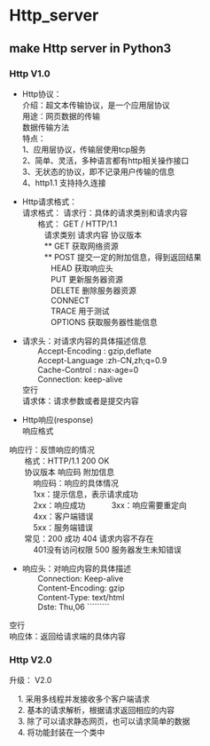 # Http_server  
## make Http server in Python3  
### Http V1.0  


- Http协议：  
介绍：超文本传输协议，是一个应用层协议  
用途：网页数据的传输  
      数据传输方法  
特点：  
1、应用层协议，传输层使用tcp服务  
2、简单、灵活，多种语言都有http相关操作接口  
3、无状态的协议，即不记录用户传输的信息  
4、http1.1 支持持久连接  



- Http请求格式：  
请求格式：
请求行：具体的请求类别和请求内容  
&#160; &#160; &#160; &#160;格式： GET		/	HTTP/1.1  
&#160; &#160; &#160; &#160;&#160; &#160;请求类别	请求内容	协议版本  
&#160; &#160; &#160; &#160;&#160; &#160;**	GET		获取网络资源  
&#160; &#160; &#160; &#160;&#160; &#160;**	POST	提交一定的附加信息，得到返回结果  
&#160; &#160; &#160; &#160;&#160; &#160;&#160; &#160;HEAD 	获取响应头  
&#160; &#160; &#160; &#160;&#160; &#160;&#160; &#160;PUT		更新服务器资源  
&#160; &#160; &#160; &#160;&#160; &#160;&#160; &#160;DELETE	删除服务器资源  
&#160; &#160; &#160; &#160;&#160; &#160;&#160; &#160;CONNECT  
&#160; &#160; &#160; &#160;&#160; &#160;&#160; &#160;TRACE	用于测试  
&#160; &#160; &#160; &#160;&#160; &#160;&#160; &#160;OPTIONS	获取服务器性能信息  



- 请求头：对请求内容的具体描述信息  
&#160; &#160; &#160; &#160;Accept-Encoding : gzip,deflate  
&#160; &#160; &#160; &#160;Accept-Language :zh-CN,zh;q=0.9  
&#160; &#160; &#160; &#160;Cache-Control : nax-age=0  
&#160; &#160; &#160; &#160;Connection: keep-alive  
	空行  
  请求体：请求参数或者是提交内容  



- Http响应(response)  
响应格式  

响应行：反馈响应的情况  
&#160; &#160; &#160; &#160;格式：HTTP/1.1		200		OK  
&#160; &#160; &#160; &#160;协议版本	   响应码	附加信息  
&#160; &#160; &#160; &#160; &#160; &#160;响应码：响应的具体情况  
&#160; &#160; &#160; &#160; &#160; &#160;1xx：提示信息，表示请求成功   
&#160; &#160; &#160; &#160; &#160; &#160;2xx：响应成功 
&#160; &#160; &#160; &#160; &#160; &#160;3xx：响应需要重定向  
&#160; &#160; &#160; &#160; &#160; &#160;4xx：客户端错误  
&#160; &#160; &#160; &#160; &#160; &#160;5xx：服务端错误  
&#160; &#160; &#160; &#160;常见：200 成功 		 404 请求内容不存在   
&#160; &#160; &#160; &#160; &#160; &#160;401没有访问权限 500 服务器发生未知错误  



- 响应头：对响应内容的具体描述  
&#160; &#160; &#160; &#160;Connection: Keep-alive  
&#160; &#160; &#160; &#160;Content-Encoding: gzip  
&#160; &#160; &#160; &#160;Content-Type: text/html  
&#160; &#160; &#160; &#160;Dste: Thu,06 `````````  
  
空行    
响应体：返回给请求端的具体内容  




### Http V2.0  
升级： V2.0  
 

&#160; &#160; 1. 采用多线程并发接收多个客户端请求  
&#160; &#160; 2. 基本的请求解析，根据请求返回相应的内容  
&#160; &#160; 3. 除了可以请求静态网页，也可以请求简单的数据  
&#160; &#160; 4. 将功能封装在一个类中  

